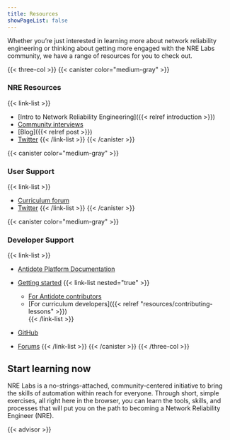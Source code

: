 ```yaml
---
title: Resources
showPageList: false
---
```

Whether you’re just interested in learning more about network reliability engineering or thinking about getting more engaged with the NRE Labs community, we have a range of resources for you to check out.

{{< three-col >}} {{< canister color="medium-gray" >}}

### NRE Resources

{{< link-list >}}

* \[Intro to Network Reliability Engineering]({{< relref introduction >}})
* [Community interviews](https://www.youtube.com/watch?v=l_TUYSkZcv4&list=PLjM9FuOtKYVhXixs9rEjf7brmPDSWPe8R)
* \[Blog]({{< relref post >}})
* [Twitter](https://twitter.com/NRELabs) {{< /link-list >}} {{< /canister >}}

{{< canister color="medium-gray" >}}

### User Support

{{< link-list >}}

* [Curriculum forum](https://community.networkreliability.engineering/t/about-the-nre-labs-curriculum-category/16)
* [Twitter](https://twitter.com/NRELabs) {{< /link-list >}} {{< /canister >}}

{{< canister color="medium-gray" >}}

### Developer Support

{{< link-list >}}

* [Antidote Platform Documentation](https://antidoteproject.readthedocs.io/en/latest/index.html)
* [Getting started](#) {{< link-list nested="true" >}}

  * [For Antidote contributors](https://antidoteproject.readthedocs.io/en/latest/hacking/platform.html)
  * \[For curriculum developers]({{< relref "resources/contributing-lessons" >}})\
    {{< /link-list >}}
* [GitHub](https://github.com/nre-learning)
* [Forums](https://community.networkreliability.engineering/) {{< /link-list >}} {{< /canister >}}
  {{< /three-col >}}

## Start learning now

NRE Labs is a no-strings-attached, community-centered initiative to bring the  skills of automation within reach for everyone. Through short, simple exercises,  all right here in the browser, you can learn the tools, skills, and processes 
that will put you on the path to becoming a Network Reliability Engineer (NRE).

{{< advisor >}}
